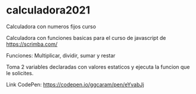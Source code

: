 # calculadora2021
Calculadora con numeros fijos curso


Calculadora con funciones basicas para el curso de javascript de  https://scrimba.com/

Funciones: Multiplicar, dividir, sumar y restar

Toma 2 variables declaradas con valores estaticos y ejecuta la funcion que le solicites.

Link CodePen: https://codepen.io/ggcaram/pen/eYvabJj
